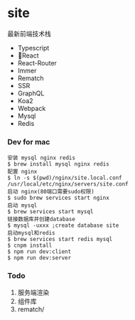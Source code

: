 # site
最新前端技术栈
+ Typescript
+ React
+ React-Router
+ Immer
+ Rematch
+ SSR
+ GraphQL
+ Koa2
+ Webpack
+ Mysql
+ Redis

### Dev for mac
```shell
安装 mysql nginx redis
$ brew install mysql nginx redis
配置 nginx
$ ln -s $(pwd)/nginx/site.local.conf /usr/local/etc/nginx/servers/site.conf
启动 nginx(80端口需要sudo权限)
$ sudo brew services start nginx
启动 mysql
$ brew services start mysql
链接数据库并创建database
$ mysql -uxxx ;create database site
启动mysql和redis
$ brew services start redis mysql
$ cnpm install 
$ npm run dev:client
$ npm run dev:server
```

### Todo 
1. 服务端渲染
2. 组件库
3. rematch/